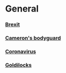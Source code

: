 # General

### [Brexit](General/brexit_approval_worksheet)

### [Cameron's bodyguard](General/cameron_bodyguard)

### [Coronavirus](Toiec/Media/sixoclocknews_20200120_coronavirus)

### [Goldilocks](General/goldilocks_worksheet)
